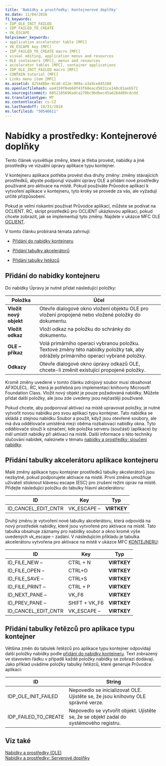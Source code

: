 ```yaml
---
title: 'Nabídky a prostředky: Kontejnerové doplňky'
ms.date: 11/04/2016
f1_keywords:
- IDP_OLE_INIT_FAILED
- IDP_FAILED_TO_CREATE
- VK_ESCAPE
helpviewer_keywords:
- application accelerator table [MFC]
- VK_ESCAPE key [MFC]
- IDP_FAILED_TO_CREATE macro [MFC]
- visual editing, application menus and resources
- OLE containers [MFC], menus and resources
- accelerator tables [MFC], container applications
- IDP_OLE_INIT_FAILED macro [MFC]
- CONTAIN tutorial [MFC]
- Links menu item [MFC]
ms.assetid: 425448be-8ca0-412e-909a-a3a9ce845288
ms.openlocfilehash: ea4159f8eb60f43f60eacd5831ce148c81aeb572
ms.sourcegitcommit: 6052185696adca270bc9bdbec45a626dd89cdcdd
ms.translationtype: MT
ms.contentlocale: cs-CZ
ms.lasthandoff: 10/31/2018
ms.locfileid: "50546611"
---
```

# <a name="menus-and-resources-container-additions"></a>Nabídky a prostředky: Kontejnerové doplňky

Tento článek vysvětluje změny, které je třeba provést, nabídky a jiné prostředky ve vizuální úpravy aplikace typu kontejner.

V kontejneru aplikace potřeba provést dva druhy změny: změny stávajících prostředků, abyste podporují vizuální úpravy OLE a přidání nové prostředky používané pro aktivace na místě. Pokud používáte Průvodce aplikací k vytvoření aplikace v kontejneru, tyto kroky se provede za vás, ale vyžadují určité přizpůsobení.

Pokud je velmi riskantní používat Průvodce aplikací, můžete se podívat na OCLIENT. RC, skript prostředků pro OCLIENT ukázkovou aplikaci, pokud chcete zobrazit, jak se implementují tyto změny. Najdete v ukázce MFC OLE [OCLIENT](../visual-cpp-samples.md).

V tomto článku probíraná témata zahrnují:

- [Přidání do nabídky kontejneru](#_core_container_menu_additions)

- [Přidání tabulky akcelerátorů](#_core_container_application_accelerator_table_additions)

- [Přidání tabulky řetězců](#_core_string_table_additions_for_container_applications)

##  <a name="_core_container_menu_additions"></a> Přidání do nabídky kontejneru

Do nabídky Úpravy je nutné přidat následující položky:

|Položka|Účel|
|----------|-------------|
|**Vložit nový objekt**|Otevře dialogové okno vložení objektu OLE pro vložení propojené nebo vložené položky do dokumentu.|
|**Vložit odkaz**|Vloží odkaz na položku do schránky do dokumentu.|
|**OLE – příkaz**|Volá primárního operaci vybranou položku. Textové změny této nabídky položky tak, aby odrážely primárního operaci vybrané položky.|
|**Odkazy**|Otevře dialogové okno úpravy odkazů OLE, chcete-li změnit existující propojené položky.|

Kromě změny uvedené v tomto článku zdrojový soubor musí obsahovat AFXOLECL. RC, která je potřebná pro implementaci knihovny Microsoft Foundation Class. Vložit nový objekt je pouze požadovaná nabídky. Můžete přidat další položky, ale jsou zde uvedeny jsou nejčastěji používané.

Pokud chcete, aby podporoval aktivaci na místě upravovat položky, je nutné vytvořit novou nabídku pro svou aplikaci typu kontejner. Tato nabídka se skládá z stejnou nabídku Soubor a použít, když jsou otevřené soubory, ale má dva oddělovače umístěná mezi oběma rozbalovací nabídky okna. Tyto oddělovače slouží k označení, kde položka serveru (součást) (aplikace) by měl umístit nabídky při aktivaci na místě. Další informace o této techniky slučování nabídek, naleznete v tématu [nabídky a prostředky: sloučení nabídky](../mfc/menus-and-resources-menu-merging.md).

##  <a name="_core_container_application_accelerator_table_additions"></a> Přidání tabulky akcelerátoru aplikace kontejneru

Malé změny aplikace typu kontejner prostředků tabulky akcelerátorů jsou nezbytné, pokud podporujete aktivace na místě. První změna umožňuje uživateli stisknout klávesu escape (ESC) pro zrušení režim úprav na místě. Přidejte následující položku do tabulky hlavní akcelerátoru:

|ID|Key|Typ|
|--------|---------|----------|
|ID_CANCEL_EDIT_CNTR|VK_ESCAPE –|**VIRTKEY**|

Druhý změnu je vytvoření nové tabulky akcelerátoru, která odpovídá na nový prostředek nabídky, které jsou vytvořené pro aktivace na místě. Tato tabulka obsahuje záznamy pro nabídky soubor a okno kromě výše uvedených vk_escape – zadání. V následujícím příkladu je tabulka akcelerátoru vytvořena pro aktivace na místě v ukázce MFC [KONTEJNERU](../visual-cpp-samples.md):

|ID|Key|Typ|
|--------|---------|----------|
|ID_FILE_NEW –|CTRL + N|**VIRTKEY**|
|ID_FILE_OPEN –|CTRL+O|**VIRTKEY**|
|ID_FILE_SAVE –|CTRL+S|**VIRTKEY**|
|ID_FILE_PRINT –|CTRL + P|**VIRTKEY**|
|ID_NEXT_PANE –|VK_F6|**VIRTKEY**|
|ID_PREV_PANE –|SHIFT + VK_F6|**VIRTKEY**|
|ID_CANCEL_EDIT_CNTR|VK_ESCAPE –|**VIRTKEY**|

##  <a name="_core_string_table_additions_for_container_applications"></a> Přidání tabulky řetězců pro aplikace typu kontejner

Většina změn do tabulek řetězců pro aplikace typu kontejner odpovídají další položky nabídky podle [přidání do nabídky kontejneru](#_core_container_menu_additions). Text zobrazený ve stavovém řádku v případě každé položky nabídky se zobrazí dodávají. Jako příklad uvádíme položky tabulky řetězců, které generuje Průvodce aplikací:

|ID|String|
|--------|------------|
|IDP_OLE_INIT_FAILED|Nepovedlo se inicializovat OLE. Ujistěte se, že jsou knihovny OLE správné verze.|
|IDP_FAILED_TO_CREATE|Nepovedlo se vytvořit objekt. Ujistěte se, že se objekt zadal do systémového registru.|

## <a name="see-also"></a>Viz také

[Nabídky a prostředky (OLE)](../mfc/menus-and-resources-ole.md)<br/>
[Nabídky a prostředky: Serverové doplňky](../mfc/menus-and-resources-server-additions.md)

